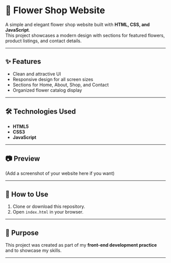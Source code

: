 # 🌸 Flower Shop Website  

A simple and elegant flower shop website built with **HTML, CSS, and JavaScript**.  
This project showcases a modern design with sections for featured flowers, product listings, and contact details.  

---

## ✨ Features  
- Clean and attractive UI  
- Responsive design for all screen sizes  
- Sections for Home, About, Shop, and Contact  
- Organized flower catalog display  

---

## 🛠️ Technologies Used  
- **HTML5**  
- **CSS3**  
- **JavaScript**  

---

## 📷 Preview  
(Add a screenshot of your website here if you want)  

---

## 🚀 How to Use  
1. Clone or download this repository.  
2. Open `index.html` in your browser.  

---

## 📌 Purpose  
This project was created as part of my **front-end development practice** and to showcase my skills.  

---
